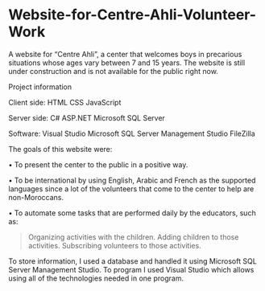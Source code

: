 # Website-for-Centre-Ahli-Volunteer-Work

A website for “Centre Ahli”, a center that welcomes boys in precarious situations whose ages vary between 7 and 15 years.
The website is still under construction and is not available for the public right now.

Project information

Client side:
HTML
CSS
JavaScript


Server side:
C#
ASP.NET
Microsoft SQL Server


Software:
Visual Studio
Microsoft SQL Server Management Studio
FileZilla


The goals of this website were:

• To present the center to the public in a positive way.

• To be international by using English, Arabic and French as the supported languages since a lot of the volunteers that come to the center to help are non-Moroccans.

• To automate some tasks that are performed daily by the educators, such as:

> Organizing activities with the children.
> Adding children to those activities.
> Subscribing volunteers to those activities.

To store information, I used a database and handled it using Microsoft SQL Server Management Studio. To program I used Visual Studio which allows using all of the technologies needed in one program.
